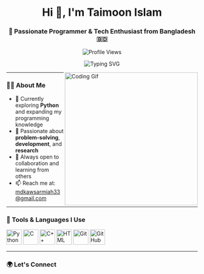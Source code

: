 <h1 align="center">Hi 👋, I'm Taimoon Islam</h1>
<h3 align="center">🚀 Passionate Programmer & Tech Enthusiast from Bangladesh 🇧🇩</h3>

<p align="center">
  <img src="https://komarev.com/ghpvc/?username=taimoonislam&label=Profile%20views&color=0e75b6&style=flat-square" alt="Profile Views" />
</p>

<p align="center">
  <img src="https://readme-typing-svg.demolab.com?font=Fira+Code&size=24&pause=1000&color=F70000&center=true&vCenter=true&width=435&lines=Welcome+to+my+GitHub+profile!" alt="Typing SVG" />
</p>

<img align="right" src="https://media.giphy.com/media/f3iwJFOVOwuy7K6FFw/giphy.gif" width="350" alt="Coding Gif"/>

---

### 👨‍💻 About Me

- 🌱 Currently exploring **Python** and expanding my programming knowledge  
- 🔭 Passionate about **problem-solving**, **development**, and **research**
- 💬 Always open to collaboration and learning from others
- 📫 Reach me at: [mdkawsarmiah33@gmail.com](mailto:mdkawsarmiah33@gmail.com)

---

### 🧰 Tools & Languages I Use

<p>
  <img src="https://cdn.jsdelivr.net/gh/devicons/devicon/icons/python/python-original.svg" width="40" height="40" alt="Python" />
  <img src="https://cdn.jsdelivr.net/gh/devicons/devicon/icons/c/c-original.svg" width="40" height="40" alt="C" />
  <img src="https://cdn.jsdelivr.net/gh/devicons/devicon/icons/cplusplus/cplusplus-original.svg" width="40" height="40" alt="C++" />
  <img src="https://cdn.jsdelivr.net/gh/devicons/devicon/icons/html5/html5-original.svg" width="40" height="40" alt="HTML" />
  <img src="https://cdn.jsdelivr.net/gh/devicons/devicon/icons/git/git-original.svg" width="40" height="40" alt="Git" />
  <img src="https://cdn.jsdelivr.net/gh/devicons/devicon/icons/github/github-original.svg" width="40" height="40" alt="GitHub" />
</p>

---

### 🌍 Let's Connect

<p>
  <a href="https://fb.com/md.kawsar.miah95" target="_blank">
    <img src="https://img.shields.io/badge/Facebook-1877F2?style=for-the-badge&logo=facebook&logo
